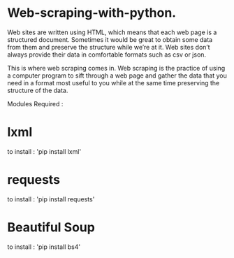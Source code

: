 # Web-scraping-with-python.

Web sites are written using HTML, which means that each web page is a structured document. Sometimes it would be great to obtain some data from them and preserve the structure while we’re at it. Web sites don’t always provide their data in comfortable formats such as csv or json.

This is where web scraping comes in. Web scraping is the practice of using a computer program to sift through a web page and gather the data that you need in a format most useful to you while at the same time preserving the structure of the data.

Modules Required :
# lxml 

to install : 'pip install lxml'

# requests

to install : 'pip install requests'

# Beautiful Soup

to install : 'pip install bs4'
